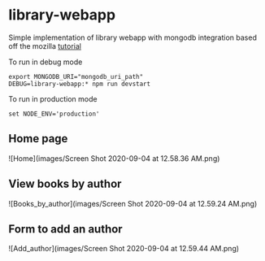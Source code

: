 # library-webapp

Simple implementation of library webapp with mongodb integration based off the mozilla [tutorial](https://developer.mozilla.org/en-US/docs/Learn/Server-side/Express_Nodejs)

To run in debug mode
```
export MONGODB_URI="mongodb_uri_path"
DEBUG=library-webapp:* npm run devstart

```

To run in production mode
```
set NODE_ENV='production'
```
## Home page
![Home](images/Screen Shot 2020-09-04 at 12.58.36 AM.png)

## View books by author
![Books_by_author](images/Screen Shot 2020-09-04 at 12.59.24 AM.png)

## Form to add an author
![Add_author](images/Screen Shot 2020-09-04 at 12.59.44 AM.png)
